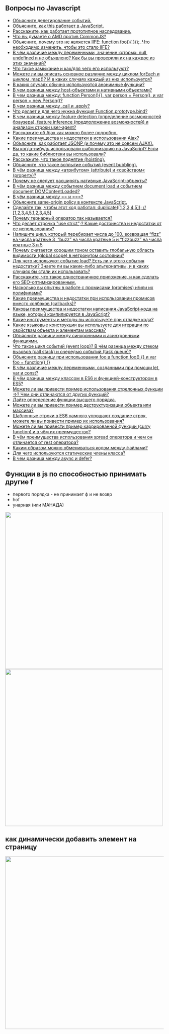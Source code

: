 ## Вопросы по Javascript

- [Объясните делегирование событий.](1.md)
- [Объясните, как this работает в JavaScript.](2.md)
- [Расскажите, как работает прототипное наследование.](3.md)
- [Что вы думаете о AMD против CommonJS?](4.md)
- [Объясните, почему это не является IIFE: function foo(){ }();. Что необходимо изменить, чтобы это стало IIFE?](5.md)
- [В чём различие между переменными, значение которых: null, undefined и не объявлено? Как бы вы проверили их на каждое из этих значений?](6.md)
- [Что такое замыкание и как/для чего его используют?](7.md)
- [Можете ли вы описать основное различие между циклом forEach и циклом .map()? И в каких случаях каждый из них используется?](8.md)
- [В каких случаях обычно используются анонимные функции?](9.md)
- [В чем разница между host-объектами и нативными объектами?](10.md)
- [В чем разница между: function Person(){}, var person = Person(), и var person = new Person()?](11.md)
- [В чем разница между .call и .apply?](12.md)
- [Что делает и для чего нужна функция Function.prototype.bind?](13.md)
- [В чем разница между feature detection (определение возможностей браузера), feature inference (предположение возможностей) и анализом строки user-agent?](14.md)
- [Расскажите об Ajax как можно более подробно.](15.md)
- [Какие преимущества и недостатки в использовании Ajax?](16.md)
- [Объясните, как работает JSONP (и почему это не совсем AJAX).](17.md)
- [Вы когда-нибудь использовали шаблонизацию на JavaScript? Если да, то какие библиотеки вы использовали?](18.md)
- [Расскажите, что такое поднятие (hoisting).](19.md)
- [Объясните, что такое всплытие событий (event bubbling).](20.md)
- [В чём разница между «атрибутом» (attribute) и «свойством« (property)?](21.md)
- [Почему не следует расширять нативные JavaScript-объекты?](22.md)
- [В чём разница между событием document load и событием document DOMContentLoaded?](23.md)
- [В чём разница между == и ===?](24.md)
- [Объясните same-origin policy в контексте JavaScript.](25.md)
- [Сделайте так, чтобы этот код работал: duplicate([1,2,3,4,5]); // [1,2,3,4,5,1,2,3,4,5]](26.md)
- [Почему тернарный оператор так называется?](27.md)
- [Что делает строчка "use strict";? Какие достоинства и недостатки от ее использования?](28.md)
- [Напишите цикл, который перебирает числа до 100, возвращая “fizz” на числа кратные 3, “buzz” на числа кратные 5 и “fizzbuzz” на числа кратные 3 и 5](29.md)
- [Почему считается хорошим тоном оставить глобальную область видимости (global scope) в нетронутом состоянии?](30.md)
- [Для чего используют событие load? Есть ли у этого события недостатки? Знаете ли вы какие-либо альтернативы, и в каких случаях бы стали их использовать?](31.md)
- [Расскажите, что такое одностраничное приложение, и как сделать его SEO-оптимизированным.](32.md)
- [Насколько вы опытны в работе с промисами (promises) и/или их полифилами?](33.md)
- [Какие преимущества и недостатки при использовании промисов вместо колбэков (callbacks)?](34.md)
- [Каковы преимущества и недостатки написания JavaScript-кода на языке, который компилируется в JavaScript?](35.md)
- [Какие инструменты и методы вы используете при отладке кода?](36.md)
- [Какие языковые конструкции вы используете для итерации по свойствам объекта и элементам массива?](37.md)
- [Объясните разницу между синхронными и асинхронными функциями.](38.md)
- [Что такое цикл событий (event loop)? В чём разница между стеком вызовов (call stack) и очередью событий (task queue)?](39.md)
- [Объясните разницу при использовании foo в function foo() {} и var foo = function() {}](40.md)
- [В чём различие между переменными, созданными при помощи let, var и const?](41.md)
- [В чём разница между классом в ES6 и функцией-конструктором в ES5?](42.md)
- [Можете ли вы привести пример использования стрелочных функции =>? Чем они отличаются от других функций?](43.md)
- [Дайте определение функции высшего порядка.](44.md)
- [Можете ли вы привести пример деструктуризации объекта или массива?](45.md)
- [Шаблонные строки в ES6 намного упрощают создание строк, можете ли вы привести пример их использования?](46.md)
- [Можете ли вы привести пример каррированной функции (curry function) и в чём их преимущество?](47.md)
- [В чём преимущества использования spread оператора и чем он отличается от rest оператора?](48.md)
- [Каким образом можно обмениваться кодом между файлами?](49.md)
- [Для чего используются статические члены класса?](50.md)
- [В чем разница между async и defer?](51.md)

## Функции в js по способностью принимать другие f

- первого порядка - не принимает ф и не возвр
- hof  
- унарная (или МАНАДА)

<img src="https://github.com/AntonGitCode/FEFAQ/assets/117078390/3e8cb0ad-0fe5-4239-9ace-d538e6006f24" width=500>  


<img src="https://github.com/AntonGitCode/FEFAQ/assets/117078390/53db0b1d-53cd-4fb4-82f3-d1258b8e28f6" width=500>  

## как динамически добавить элемент на страницу  
  
<img src="https://github.com/AntonGitCode/FEFAQ/assets/117078390/9b491ec0-f029-4767-9252-4e3cd6d72b3b" width=550>

  

